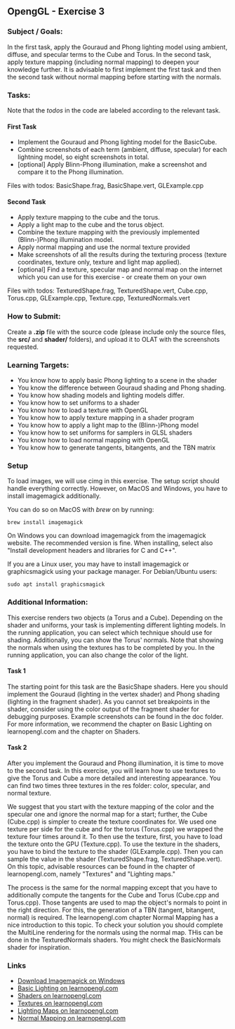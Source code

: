 ## OpengGL - Exercise 3

### Subject / Goals:

In the first task, apply the Gouraud and Phong lighting model using ambient, diffuse, and specular terms to the Cube and Torus. In the second task, apply texture mapping (including normal mapping) to deepen your knowledge further. It is advisable to first implement the first task and then the second task without normal mapping before starting with the normals.

### Tasks:

Note that the *todos* in the code are labeled according to the relevant task.

#### First Task

- Implement the Gouraud and Phong lighting model for the BasicCube.
- Combine screenshots of each term (ambient, diffuse, specular) for each lightning model, so eight screenshots in total.
- [optional] Apply Blinn-Phong illumination, make a screenshot and compare it to the Phong illumination.

Files with todos: BasicShape.frag, BasicShape.vert, GLExample.cpp

#### Second Task

- Apply texture mapping to the cube and the torus.
- Apply a light map to the cube and the torus object.
- Combine the texture mapping with the previously implemented (Blinn-)Phong illumination model.
- Apply normal mapping and use the normal texture provided
- Make screenshots of all the results during the texturing process (texture coordinates, texture only, texture and light map applied).
- [optional] Find a texture, specular map and normal map on the internet which you can use for this exercise - or create them on your own

Files with todos: TexturedShape.frag, TexturedShape.vert, Cube.cpp, Torus.cpp, GLExample.cpp, Texture.cpp, TexturedNormals.vert

### How to Submit:

Create a **.zip** file with the source code (please include only the source files, the **src/** and **shader/** folders), and upload it to OLAT with the screenshots requested.

### Learning Targets:

- You know how to apply basic Phong lighting to a scene in the shader
- You know the difference between Gouraud shading and Phong shading.
- You know how shading models and lighting models differ.
- You know how to set uniforms to a shader
- You know how to load a texture with OpenGL 
- You know how to apply texture mapping in a shader program
- You know how to apply a light map to the (Blinn-)Phong model
- You know how to set uniforms for samplers in GLSL shaders
- You know how to load normal mapping with OpenGL
- You know how to generate tangents, bitangents, and the TBN matrix

### Setup

To load images, we will use cimg in this exercise. The setup script should handle everything correctly. However, on MacOS and Windows, you have to install imagemagick additionally. 

You can do so on MacOS with *brew* on by running: 

	brew install imagemagick

On Windows you can download imagemagick from the imagemagick website. The recommended version is fine. When installing, select also "Install development headers and libraries for C and C++".

If you are a Linux user, you may have to install imagemagick or graphicsmagick using your package manager. For Debian/Ubuntu users:

	sudo apt install graphicsmagick

### Additional Information:

This exercise renders two objects (a Torus and a Cube). Depending on the shader and uniforms, your task is implementing different lighting models. In the running application, you can select which technique should use for shading. Additionally, you can show the Torus' normals. Note that showing the normals when using the textures has to be completed by you. In the running application, you can also change the color of the light.

#### Task 1

The starting point for this task are the BasicShape shaders. Here you should implement the Gouraud (lighting in the vertex shader) and Phong shading (lighting in the fragment shader). As you cannot set breakpoints in the shader, consider using the color output of the fragment shader for debugging purposes. Example screenshots can be found in the doc folder. For more information, we recommend the chapter on Basic Lighting on learnopengl.com and the chapter on Shaders.

#### Task 2

After you implement the Gouraud and Phong illumination, it is time to move to the second task. In this exercise, you will learn how to use textures to give the Torus and Cube a more detailed and interesting appearance. You can find two times three textures in the res folder: color, specular, and normal texture.

We suggest that you start with the texture mapping of the color and the specular one and ignore the normal map for a start; further, the Cube (Cube.cpp) is simpler to create the texture coordinates for. We used one texture per side for the cube and for the torus (Torus.cpp) we wrapped the texture four times around it. To then use the texture, first, you have to load the texture onto the GPU (Texture.cpp). To use the texture in the shaders, you have to bind the texture to the shader (GLExample.cpp). Then you can sample the value in the shader (TexturedShape.frag, TexturedShape.vert). On this topic, advisable resources can be found in the chapter of learnopengl.com, namely "Textures" and "Lighting maps."

The process is the same for the normal mapping except that you have to additionally compute the tangents for the Cube and Torus (Cube.cpp and Torus.cpp). Those tangents are used to map the object's normals to point in the right direction. For this, the generation of a TBN (tangent, bitangent, normal) is required. The learnopengl.com chapter Normal Mapping has a nice introduction to this topic. To check your solution you should complete the MultiLine rendering for the normals using the normal map. THis can be done in the TexturedNormals shaders. You might check the BasicNormals shader for inspiration.

### Links

- [Download Imagemagick on Windows](https://imagemagick.org/script/download.php)
- [Basic Lighting on learnopengl.com](https://learnopengl.com/Lighting/Basic-Lighting)
- [Shaders on learnopengl.com](https://learnopengl.com/Getting-started/Shaders)
- [Textures on learnopengl.com](https://learnopengl.com/Getting-started/Textures)
- [Lighting Maps on learnopengl.com](https://learnopengl.com/Lighting/Lighting-maps)
- [Normal Mapping on learnopengl.com](https://learnopengl.com/Advanced-Lighting/Normal-Mapping)
